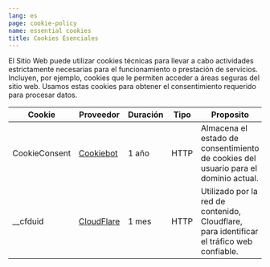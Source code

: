 ```yaml
---
lang: es
page: cookie-policy
name: essential cookies
title: Cookies Esenciales
---
```


El Sitio Web puede utilizar cookies técnicas para llevar a cabo actividades estrictamente necesarias para el funcionamiento o prestación de servicios. Incluyen, por ejemplo, cookies que le permiten acceder a áreas seguras del sitio web. Usamos estas cookies para obtener el consentimiento requerido para procesar datos.

Cookie        | Proveedor   | Duración | Tipo | Proposito                                                                  
------------- | ---------- | -------- | ---- | -------------------------------------------------------------------------
CookieConsent | <a class="no-underline" href="https://www.cookiebot.com/goto/privacy-policy/">Cookiebot</a>  | 1 año   | HTTP | Almacena el estado de consentimiento de cookies del usuario para el dominio actual.           
__cfduid      | <a class="no-underline" href="https://www.cloudflare.com/">CloudFlare</a> | 1 mes  | HTTP | Utilizado por la red de contenido, Cloudflare, para identificar el tráfico web confiable.
